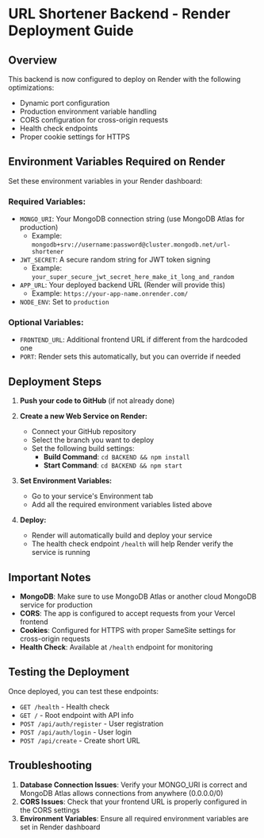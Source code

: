 # URL Shortener Backend - Render Deployment Guide

## Overview
This backend is now configured to deploy on Render with the following optimizations:
- Dynamic port configuration
- Production environment variable handling
- CORS configuration for cross-origin requests
- Health check endpoints
- Proper cookie settings for HTTPS

## Environment Variables Required on Render

Set these environment variables in your Render dashboard:

### Required Variables:
- `MONGO_URI`: Your MongoDB connection string (use MongoDB Atlas for production)
  - Example: `mongodb+srv://username:password@cluster.mongodb.net/url-shortener`
- `JWT_SECRET`: A secure random string for JWT token signing
  - Example: `your_super_secure_jwt_secret_here_make_it_long_and_random`
- `APP_URL`: Your deployed backend URL (Render will provide this)
  - Example: `https://your-app-name.onrender.com/`
- `NODE_ENV`: Set to `production`

### Optional Variables:
- `FRONTEND_URL`: Additional frontend URL if different from the hardcoded one
- `PORT`: Render sets this automatically, but you can override if needed

## Deployment Steps

1. **Push your code to GitHub** (if not already done)

2. **Create a new Web Service on Render:**
   - Connect your GitHub repository
   - Select the branch you want to deploy
   - Set the following build settings:
     - **Build Command**: `cd BACKEND && npm install`
     - **Start Command**: `cd BACKEND && npm start`

3. **Set Environment Variables:**
   - Go to your service's Environment tab
   - Add all the required environment variables listed above

4. **Deploy:**
   - Render will automatically build and deploy your service
   - The health check endpoint `/health` will help Render verify the service is running

## Important Notes

- **MongoDB**: Make sure to use MongoDB Atlas or another cloud MongoDB service for production
- **CORS**: The app is configured to accept requests from your Vercel frontend
- **Cookies**: Configured for HTTPS with proper SameSite settings for cross-origin requests
- **Health Check**: Available at `/health` endpoint for monitoring

## Testing the Deployment

Once deployed, you can test these endpoints:
- `GET /health` - Health check
- `GET /` - Root endpoint with API info
- `POST /api/auth/register` - User registration
- `POST /api/auth/login` - User login
- `POST /api/create` - Create short URL

## Troubleshooting

1. **Database Connection Issues**: Verify your MONGO_URI is correct and MongoDB Atlas allows connections from anywhere (0.0.0.0/0)
2. **CORS Issues**: Check that your frontend URL is properly configured in the CORS settings
3. **Environment Variables**: Ensure all required environment variables are set in Render dashboard
